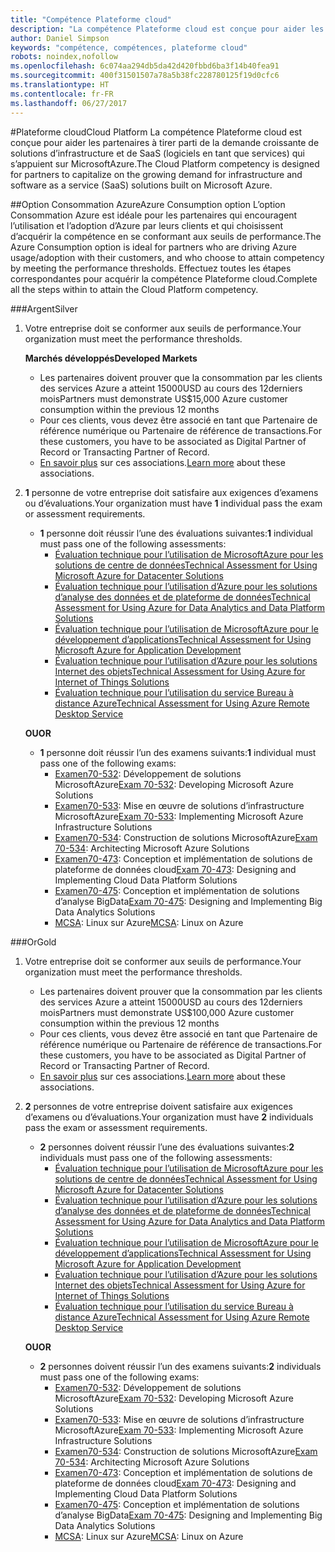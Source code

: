 ```yaml
---
title: "Compétence Plateforme cloud"
description: "La compétence Plateforme cloud est conçue pour aider les partenaires à tirer parti de la demande croissante de solutions d’infrastructure et de SaaS (logiciels en tant que services) qui s’appuient sur MicrosoftAzure."
author: Daniel Simpson
keywords: "compétence, compétences, plateforme cloud"
robots: noindex,nofollow
ms.openlocfilehash: 6c074aa294db5da42d420fbbd6ba3f14b40fea91
ms.sourcegitcommit: 400f31501507a78a5b38fc228780125f19d0cfc6
ms.translationtype: HT
ms.contentlocale: fr-FR
ms.lasthandoff: 06/27/2017
---
```

#<a name="cloud-platform"></a><span data-ttu-id="27f18-104">Plateforme cloud</span><span class="sxs-lookup"><span data-stu-id="27f18-104">Cloud Platform</span></span>
<span data-ttu-id="27f18-105">La compétence Plateforme cloud est conçue pour aider les partenaires à tirer parti de la demande croissante de solutions d’infrastructure et de SaaS (logiciels en tant que services) qui s’appuient sur MicrosoftAzure.</span><span class="sxs-lookup"><span data-stu-id="27f18-105">The Cloud Platform competency is designed for partners to capitalize on the growing demand for infrastructure and software as a service (SaaS) solutions built on Microsoft Azure.</span></span>

##<a name="azure-consumption-option"></a><span data-ttu-id="27f18-106">Option Consommation Azure</span><span class="sxs-lookup"><span data-stu-id="27f18-106">Azure Consumption option</span></span>
<span data-ttu-id="27f18-107">L’option Consommation Azure est idéale pour les partenaires qui encouragent l’utilisation et l’adoption d’Azure par leurs clients et qui choisissent d’acquérir la compétence en se conformant aux seuils de performance.</span><span class="sxs-lookup"><span data-stu-id="27f18-107">The Azure Consumption option is ideal for partners who are driving Azure usage/adoption with their customers, and who choose to attain competency by meeting the performance thresholds.</span></span> <span data-ttu-id="27f18-108">Effectuez toutes les étapes correspondantes pour acquérir la compétence Plateforme cloud.</span><span class="sxs-lookup"><span data-stu-id="27f18-108">Complete all the steps within to attain the Cloud Platform competency.</span></span>

###<a name="silver"></a><span data-ttu-id="27f18-109">Argent</span><span class="sxs-lookup"><span data-stu-id="27f18-109">Silver</span></span>

1. <span data-ttu-id="27f18-110">Votre entreprise doit se conformer aux seuils de performance.</span><span class="sxs-lookup"><span data-stu-id="27f18-110">Your organization must meet the performance thresholds.</span></span>

    **<span data-ttu-id="27f18-111">Marchés développés</span><span class="sxs-lookup"><span data-stu-id="27f18-111">Developed Markets</span></span>**
    
    - <span data-ttu-id="27f18-112">Les partenaires doivent prouver que la consommation par les clients des services Azure a atteint 15000USD au cours des 12derniers mois</span><span class="sxs-lookup"><span data-stu-id="27f18-112">Partners must demonstrate US$15,000 Azure customer consumption within the previous 12 months</span></span>
    - <span data-ttu-id="27f18-113">Pour ces clients, vous devez être associé en tant que Partenaire de référence numérique ou Partenaire de référence de transactions.</span><span class="sxs-lookup"><span data-stu-id="27f18-113">For these customers, you have to be associated as Digital Partner of Record or Transacting Partner of Record.</span></span>
    - <span data-ttu-id="27f18-114">[En savoir plus](https://partner.microsoft.com/en-us/membership/digital-partner-of-record) sur ces associations.</span><span class="sxs-lookup"><span data-stu-id="27f18-114">[Learn more](https://partner.microsoft.com/en-us/membership/digital-partner-of-record) about these associations.</span></span>  
  
2. <span data-ttu-id="27f18-115">**1** personne de votre entreprise doit satisfaire aux exigences d’examens ou d’évaluations.</span><span class="sxs-lookup"><span data-stu-id="27f18-115">Your organization must have **1** individual pass the exam or assessment requirements.</span></span>

    - <span data-ttu-id="27f18-116">**1** personne doit réussir l’une des évaluations suivantes:</span><span class="sxs-lookup"><span data-stu-id="27f18-116">**1** individual must pass one of the following assessments:</span></span>
        - [<span data-ttu-id="27f18-117">Évaluation technique pour l’utilisation de MicrosoftAzure pour les solutions de centre de données</span><span class="sxs-lookup"><span data-stu-id="27f18-117">Technical Assessment for Using Microsoft Azure for Datacenter Solutions</span></span>](https://partneruniversity.microsoft.com/?whr=uri:MicrosoftAccount&courseId=13736&scoId=N3FXNd7VB_8805299994)
        - [<span data-ttu-id="27f18-118">Évaluation technique pour l’utilisation d’Azure pour les solutions d’analyse des données et de plateforme de données</span><span class="sxs-lookup"><span data-stu-id="27f18-118">Technical Assessment for Using Azure for Data Analytics and Data Platform Solutions</span></span>](https://partneruniversity.microsoft.com/?whr=uri:MicrosoftAccount&courseId=13735&scoId=eOi68a7VB_1905299994)
        - [<span data-ttu-id="27f18-119">Évaluation technique pour l’utilisation de MicrosoftAzure pour le développement d’applications</span><span class="sxs-lookup"><span data-stu-id="27f18-119">Technical Assessment for Using Microsoft Azure for Application Development</span></span>](https://partneruniversity.microsoft.com/?whr=uri:MicrosoftAccount&courseId=13979&scoId=enD8qylbB_9305299993)
        - [<span data-ttu-id="27f18-120">Évaluation technique pour l’utilisation d’Azure pour les solutions Internet des objets</span><span class="sxs-lookup"><span data-stu-id="27f18-120">Technical Assessment for Using Azure for Internet of Things Solutions</span></span>](https://partneruniversity.microsoft.com/?whr=uri:MicrosoftAccount&courseId=16252&scoId=ABMqsgVLC_4605996570)
        - [<span data-ttu-id="27f18-121">Évaluation technique pour l’utilisation du service Bureau à distance Azure</span><span class="sxs-lookup"><span data-stu-id="27f18-121">Technical Assessment for Using Azure Remote Desktop Service</span></span>](https://partneruniversity.microsoft.com/?whr=uri:MicrosoftAccount&courseId=16571&scoId=R4xnMbpgC_3505996570)

    **<span data-ttu-id="27f18-122">OU</span><span class="sxs-lookup"><span data-stu-id="27f18-122">OR</span></span>**

    - <span data-ttu-id="27f18-123">**1** personne doit réussir l’un des examens suivants:</span><span class="sxs-lookup"><span data-stu-id="27f18-123">**1** individual must pass one of the following exams:</span></span>
        - <span data-ttu-id="27f18-124">[Examen70-532](https://www.microsoft.com/en-us/learning/exam-70-532.aspx): Développement de solutions MicrosoftAzure</span><span class="sxs-lookup"><span data-stu-id="27f18-124">[Exam 70-532](https://www.microsoft.com/en-us/learning/exam-70-532.aspx): Developing Microsoft Azure Solutions</span></span>
        - <span data-ttu-id="27f18-125">[Examen70-533](https://www.microsoft.com/en-us/learning/exam-70-533.aspx): Mise en œuvre de solutions d’infrastructure MicrosoftAzure</span><span class="sxs-lookup"><span data-stu-id="27f18-125">[Exam 70-533](https://www.microsoft.com/en-us/learning/exam-70-533.aspx): Implementing Microsoft Azure Infrastructure Solutions</span></span>
        - <span data-ttu-id="27f18-126">[Examen70-534](https://www.microsoft.com/en-us/learning/exam-70-534.aspx): Construction de solutions MicrosoftAzure</span><span class="sxs-lookup"><span data-stu-id="27f18-126">[Exam 70-534](https://www.microsoft.com/en-us/learning/exam-70-534.aspx): Architecting Microsoft Azure Solutions</span></span>
        - <span data-ttu-id="27f18-127">[Examen70-473](https://www.microsoft.com/en-us/learning/exam-70-473.aspx): Conception et implémentation de solutions de plateforme de données cloud</span><span class="sxs-lookup"><span data-stu-id="27f18-127">[Exam 70-473](https://www.microsoft.com/en-us/learning/exam-70-473.aspx): Designing and Implementing Cloud Data Platform Solutions</span></span>
        - <span data-ttu-id="27f18-128">[Examen70-475](https://www.microsoft.com/en-us/learning/exam-70-475.aspx): Conception et implémentation de solutions d’analyse BigData</span><span class="sxs-lookup"><span data-stu-id="27f18-128">[Exam 70-475](https://www.microsoft.com/en-us/learning/exam-70-475.aspx): Designing and Implementing Big Data Analytics Solutions</span></span>
        - <span data-ttu-id="27f18-129">[MCSA](https://www.microsoft.com/en-us/learning/mcsa-linux-azure-certification.aspx): Linux sur Azure</span><span class="sxs-lookup"><span data-stu-id="27f18-129">[MCSA](https://www.microsoft.com/en-us/learning/mcsa-linux-azure-certification.aspx): Linux on Azure</span></span>

###<a name="gold"></a><span data-ttu-id="27f18-130">Or</span><span class="sxs-lookup"><span data-stu-id="27f18-130">Gold</span></span>

1. <span data-ttu-id="27f18-131">Votre entreprise doit se conformer aux seuils de performance.</span><span class="sxs-lookup"><span data-stu-id="27f18-131">Your organization must meet the performance thresholds.</span></span>

    - <span data-ttu-id="27f18-132">Les partenaires doivent prouver que la consommation par les clients des services Azure a atteint 15000USD au cours des 12derniers mois</span><span class="sxs-lookup"><span data-stu-id="27f18-132">Partners must demonstrate US$100,000 Azure customer consumption within the previous 12 months</span></span>
    - <span data-ttu-id="27f18-133">Pour ces clients, vous devez être associé en tant que Partenaire de référence numérique ou Partenaire de référence de transactions.</span><span class="sxs-lookup"><span data-stu-id="27f18-133">For these customers, you have to be associated as Digital Partner of Record or Transacting Partner of Record.</span></span>
    - <span data-ttu-id="27f18-134">[En savoir plus](https://partner.microsoft.com/en-us/membership/digital-partner-of-record) sur ces associations.</span><span class="sxs-lookup"><span data-stu-id="27f18-134">[Learn more](https://partner.microsoft.com/en-us/membership/digital-partner-of-record) about these associations.</span></span>

2. <span data-ttu-id="27f18-135">**2** personnes de votre entreprise doivent satisfaire aux exigences d’examens ou d’évaluations.</span><span class="sxs-lookup"><span data-stu-id="27f18-135">Your organization must have **2** individuals pass the exam or assessment requirements.</span></span>

    - <span data-ttu-id="27f18-136">**2** personnes doivent réussir l’une des évaluations suivantes:</span><span class="sxs-lookup"><span data-stu-id="27f18-136">**2** individuals must pass one of the following assessments:</span></span>
        - [<span data-ttu-id="27f18-137">Évaluation technique pour l’utilisation de MicrosoftAzure pour les solutions de centre de données</span><span class="sxs-lookup"><span data-stu-id="27f18-137">Technical Assessment for Using Microsoft Azure for Datacenter Solutions</span></span>](https://partneruniversity.microsoft.com/?whr=uri:MicrosoftAccount&courseId=13736&scoId=N3FXNd7VB_8805299994)
        - [<span data-ttu-id="27f18-138">Évaluation technique pour l’utilisation d’Azure pour les solutions d’analyse des données et de plateforme de données</span><span class="sxs-lookup"><span data-stu-id="27f18-138">Technical Assessment for Using Azure for Data Analytics and Data Platform Solutions</span></span>](https://partneruniversity.microsoft.com/?whr=uri:MicrosoftAccount&courseId=13735&scoId=eOi68a7VB_1905299994)
        - [<span data-ttu-id="27f18-139">Évaluation technique pour l’utilisation de MicrosoftAzure pour le développement d’applications</span><span class="sxs-lookup"><span data-stu-id="27f18-139">Technical Assessment for Using Microsoft Azure for Application Development</span></span>](https://partneruniversity.microsoft.com/?whr=uri:MicrosoftAccount&courseId=13979&scoId=enD8qylbB_9305299993)
        - [<span data-ttu-id="27f18-140">Évaluation technique pour l’utilisation d’Azure pour les solutions Internet des objets</span><span class="sxs-lookup"><span data-stu-id="27f18-140">Technical Assessment for Using Azure for Internet of Things Solutions</span></span>](https://partneruniversity.microsoft.com/?whr=uri:MicrosoftAccount&courseId=16252&scoId=ABMqsgVLC_4605996570)
        - [<span data-ttu-id="27f18-141">Évaluation technique pour l’utilisation du service Bureau à distance Azure</span><span class="sxs-lookup"><span data-stu-id="27f18-141">Technical Assessment for Using Azure Remote Desktop Service</span></span>](https://partneruniversity.microsoft.com/?whr=uri:MicrosoftAccount&courseId=16571&scoId=R4xnMbpgC_3505996570)

    **<span data-ttu-id="27f18-142">OU</span><span class="sxs-lookup"><span data-stu-id="27f18-142">OR</span></span>**

    - <span data-ttu-id="27f18-143">**2** personnes doivent réussir l’un des examens suivants:</span><span class="sxs-lookup"><span data-stu-id="27f18-143">**2** individuals must pass one of the following exams:</span></span>
        - <span data-ttu-id="27f18-144">[Examen70-532](https://www.microsoft.com/en-us/learning/exam-70-532.aspx): Développement de solutions MicrosoftAzure</span><span class="sxs-lookup"><span data-stu-id="27f18-144">[Exam 70-532](https://www.microsoft.com/en-us/learning/exam-70-532.aspx): Developing Microsoft Azure Solutions</span></span>
        - <span data-ttu-id="27f18-145">[Examen70-533](https://www.microsoft.com/en-us/learning/exam-70-533.aspx): Mise en œuvre de solutions d’infrastructure MicrosoftAzure</span><span class="sxs-lookup"><span data-stu-id="27f18-145">[Exam 70-533](https://www.microsoft.com/en-us/learning/exam-70-533.aspx): Implementing Microsoft Azure Infrastructure Solutions</span></span>
        - <span data-ttu-id="27f18-146">[Examen70-534](https://www.microsoft.com/en-us/learning/exam-70-534.aspx): Construction de solutions MicrosoftAzure</span><span class="sxs-lookup"><span data-stu-id="27f18-146">[Exam 70-534](https://www.microsoft.com/en-us/learning/exam-70-534.aspx): Architecting Microsoft Azure Solutions</span></span>
        - <span data-ttu-id="27f18-147">[Examen70-473](https://www.microsoft.com/en-us/learning/exam-70-473.aspx): Conception et implémentation de solutions de plateforme de données cloud</span><span class="sxs-lookup"><span data-stu-id="27f18-147">[Exam 70-473](https://www.microsoft.com/en-us/learning/exam-70-473.aspx): Designing and Implementing Cloud Data Platform Solutions</span></span>
        - <span data-ttu-id="27f18-148">[Examen70-475](https://www.microsoft.com/en-us/learning/exam-70-475.aspx): Conception et implémentation de solutions d’analyse BigData</span><span class="sxs-lookup"><span data-stu-id="27f18-148">[Exam 70-475](https://www.microsoft.com/en-us/learning/exam-70-475.aspx): Designing and Implementing Big Data Analytics Solutions</span></span>
        - <span data-ttu-id="27f18-149">[MCSA](https://www.microsoft.com/en-us/learning/mcsa-linux-azure-certification.aspx): Linux sur Azure</span><span class="sxs-lookup"><span data-stu-id="27f18-149">[MCSA](https://www.microsoft.com/en-us/learning/mcsa-linux-azure-certification.aspx): Linux on Azure</span></span>

